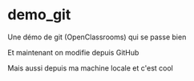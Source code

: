 # demo_git
Une démo de git (OpenClassrooms) qui se passe bien

Et maintenant on modifie depuis GitHub

Mais aussi depuis ma machine locale et c'est cool
